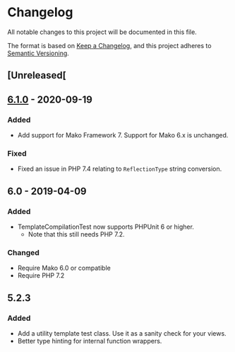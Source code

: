 # Changelog

All notable changes to this project will be documented in this file.

The format is based on [Keep a
Changelog](https://keepachangelog.com/en/1.0.0/), and this project adheres to
[Semantic Versioning](https://semver.org/spec/v2.0.0.html).

## [Unreleased[

## [6.1.0] - 2020-09-19

### Added

- Add support for Mako Framework 7. Support for Mako 6.x is unchanged.

### Fixed

- Fixed an issue in PHP 7.4 relating to `ReflectionType` string
  conversion.

## 6.0 - 2019-04-09

### Added

- TemplateCompilationTest now supports PHPUnit 6 or higher.
    - Note that this still needs PHP 7.2.

### Changed

- Require Mako 6.0 or compatible
- Require PHP 7.2

## 5.2.3

### Added

- Add a utility template test class. Use it as a sanity check for your
  views.
- Better type hinting for internal function wrappers.

[Unreleased]: https://github.com/olivierlacan/keep-a-changelog/compare/v6.1.0...HEAD
[6.1.0]: https://github.com/olivierlacan/keep-a-changelog/compare/v6.0...v6.1.0
